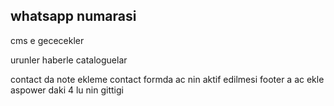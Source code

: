 whatsapp numarasi
--------------

cms e gececekler

urunler
haberle
cataloguelar

contact da note ekleme
contact formda ac nin aktif edilmesi
footer a ac ekle
aspower  daki 4 lu nin gittigi

